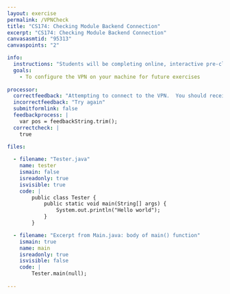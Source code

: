 ```yaml
---
layout: exercise
permalink: /VPNCheck
title: "CS174: Checking Module Backend Connection"
excerpt: "CS174: Checking Module Backend Connection"
canvasasmtid: "95313"
canvaspoints: "2"

info:
  instructions: "Students will be completing online, interactive pre-class modules to learn topics before class.  Part of these modules will involve completing small code exercises live in the browser to check comprehension.  In order to get credit for completing these exercises correctly, students must either be on campus, or they must be connected to the Ursinus VPN.  If you are off campus, please follow the directions at <a href = \"https://www.ursinus.edu/live/files/3555-uc-vpn\">this link</a> to setup the VPN on your machine (If you have an operating system other than Mac or Linux, please contact me and I can help you).  Once you are either on campus or connected to the VPN, enter your netid and hit the \"run\" button below.  If everything is as it should be, you will get an e-mail confirming your submission, and you will automatically receive 2 points on Canvas.  Otherwise, after about a minute, you will receive a popup error that you are unable to connect."
  goals:
    - To configure the VPN on your machine for future exercises
    
processor:  
  correctfeedback: "Attempting to connect to the VPN.  You should receive an e-mail shortly if it worked" 
  incorrectfeedback: "Try again"
  submitformlink: false
  feedbackprocess: | 
    var pos = feedbackString.trim();
  correctcheck: |
    true
 
files:

  - filename: "Tester.java"
    name: tester
    ismain: false
    isreadonly: true
    isvisible: true
    code: | 
        public class Tester {
            public static void main(String[] args) {
                System.out.println("Hello world");
            }
        }    

  - filename: "Excerpt from Main.java: body of main() function"
    ismain: true
    name: main
    isreadonly: true
    isvisible: false
    code: |
        Tester.main(null);
        
---
```

